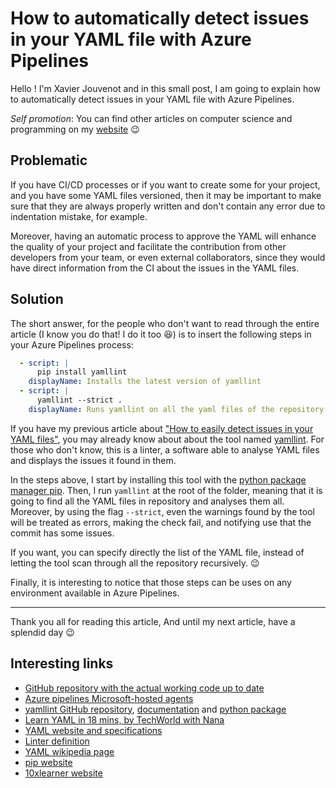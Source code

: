 # How to automatically detect issues in your YAML file with Azure Pipelines

Hello ! I'm Xavier Jouvenot and in this small post, I am going to explain how to automatically detect issues in your YAML file with Azure Pipelines.

_Self promotion_: You can find other articles on computer science and programming on my [website](www.10xlearner.com) 😉

## Problematic

If you have CI/CD processes or if you want to create some for your project, and you have some YAML files versioned, then it may be important to make sure that they are always properly written and don't contain any error due to indentation mistake, for example.

Moreover, having an automatic process to approve the YAML will enhance the quality of your project and facilitate the contribution from other developers from your team, or even external collaborators, since they would have direct information from the CI about the issues in the YAML files.

## Solution

The short answer, for the people who don't want to read through the entire article (I know you do that! I do it too 😆) is to insert the following steps in your Azure Pipelines process:

```yml
  - script: |
      pip install yamllint
    displayName: Installs the latest version of yamllint
  - script: |
      yamllint --strict .
    displayName: Runs yamllint on all the yaml files of the repository
```

If you have my previous article about ["How to easily detect issues in your YAML files"](https://10xlearner.com/2022/02/02/how-to-easily-detect-issues-in-your-yaml-files), you may already know about about the tool named [yamllint](https://github.com/adrienverge/yamllint). For those who don't know, this is a linter, a software able to analyse YAML files and displays the issues it found in them.

In the steps above, I start by installing this tool with the [python package manager pip](https://pypi.org/project/pip/). Then, I run `yamllint` at the root of the folder, meaning that it is going to find all the YAML files in repository and analyses them all. Moreover, by using the flag `--strict`, even the warnings found by the tool will be treated as errors, making the check fail, and notifying use that the commit has some issues.

If you want, you can specify directly the list of the YAML file, instead of letting the tool scan through all the repository recursively. 😉

Finally, it is interesting to notice that those steps can be uses on any environment available in Azure Pipelines.

--------------

Thank you all for reading this article,
And until my next article, have a splendid day 😉

## Interesting links

- [GitHub repository with the actual working code up to date](https://github.com/Xav83/tutorials)
- [Azure pipelines Microsoft-hosted agents](https://docs.microsoft.com/en-us/azure/devops/pipelines/agents/hosted?view=azure-devops&tabs=yaml#software)
- [yamllint GitHub repository](https://github.com/adrienverge/yamllint), [documentation](https://yamllint.readthedocs.io/en/stable/) and [python package](https://pypi.org/project/yamllint/)
- [Learn YAML in 18 mins, by TechWorld with Nana](https://youtu.be/1uFVr15xDGg)
- [YAML website and specifications](https://yaml.org/)
- [Linter definition](https://en.wikipedia.org/wiki/Lint_(software))
- [YAML wikipedia page](https://en.wikipedia.org/wiki/YAML)
- [pip website](https://pypi.org/project/pip/)
- [10xlearner website](www.10xlearner.com)
